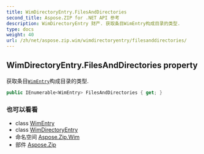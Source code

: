 ```yaml
---
title: WimDirectoryEntry.FilesAndDirectories
second_title: Aspose.ZIP for .NET API 参考
description: WimDirectoryEntry 财产. 获取条目WimEntry构成目录的类型.
type: docs
weight: 40
url: /zh/net/aspose.zip.wim/wimdirectoryentry/filesanddirectories/
---
```

## WimDirectoryEntry.FilesAndDirectories property

获取条目[`WimEntry`](../../wimentry/)构成目录的类型.

```csharp
public IEnumerable<WimEntry> FilesAndDirectories { get; }
```

### 也可以看看

* class [WimEntry](../../wimentry/)
* class [WimDirectoryEntry](../)
* 命名空间 [Aspose.Zip.Wim](../../wimdirectoryentry/)
* 部件 [Aspose.Zip](../../../)


